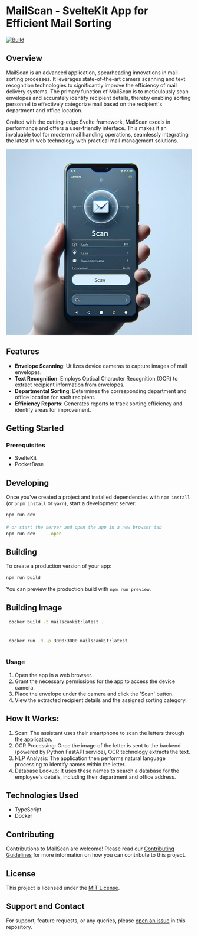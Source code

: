 # MailScan - SvelteKit App for Efficient Mail Sorting
[![Build](https://github.com/neozhu/mailscan/actions/workflows/node.js.yml/badge.svg)](https://github.com/neozhu/mailscan/actions/workflows/node.js.yml)
## Overview
MailScan is an advanced application, spearheading innovations in mail sorting processes. It leverages state-of-the-art camera scanning and text recognition technologies to significantly improve the efficiency of mail delivery systems. The primary function of MailScan is to meticulously scan envelopes and accurately identify recipient details, thereby enabling sorting personnel to effectively categorize mail based on the recipient's department and office location.

Crafted with the cutting-edge Svelte framework, MailScan excels in performance and offers a user-friendly interface. This makes it an invaluable tool for modern mail handling operations, seamlessly integrating the latest in web technology with practical mail management solutions.

![](./doc/app.png)
## Features
- **Envelope Scanning**: Utilizes device cameras to capture images of mail envelopes.
- **Text Recognition**: Employs Optical Character Recognition (OCR) to extract recipient information from envelopes.
- **Departmental Sorting**: Determines the corresponding department and office location for each recipient.
- **Efficiency Reports**: Generates reports to track sorting efficiency and identify areas for improvement.

## Getting Started

### Prerequisites
- SvelteKit
- PocketBase


## Developing

Once you've created a project and installed dependencies with `npm install` (or `pnpm install` or `yarn`), start a development server:

```bash
npm run dev

# or start the server and open the app in a new browser tab
npm run dev -- --open
```

## Building

To create a production version of your app:

```bash
npm run build
```

You can preview the production build with `npm run preview`.

## Building Image
```bash
 docker build -t mailscankit:latest .


 docker run -d -p 3000:3000 mailscankit:latest    
 
 ```


### Usage
1. Open the app in a web browser.
2. Grant the necessary permissions for the app to access the device camera.
3. Place the envelope under the camera and click the 'Scan' button.
4. View the extracted recipient details and the assigned sorting category.

## How It Works:

1. Scan: The assistant uses their smartphone to scan the letters through the application.
2. OCR Processing: Once the image of the letter is sent to the backend (powered by Python FastAPI service), OCR technology extracts the text.
3. NLP Analysis: The application then performs natural language processing to identify names within the letter.
4. Database Lookup: It uses these names to search a database for the employee's details, including their department and office address.

## Technologies Used
- TypeScript
- Docker

## Contributing
Contributions to MailScan are welcome! Please read our [Contributing Guidelines](CONTRIBUTING.md) for more information on how you can contribute to this project.

## License
This project is licensed under the [MIT License](LICENSE).

## Support and Contact
For support, feature requests, or any queries, please [open an issue](https://github.com/neozhu/mailscan/issues) in this repository.


